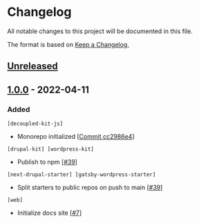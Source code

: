 # Changelog

All notable changes to this project will be documented in this file.

The format is based on [Keep a Changelog](https://keepachangelog.com/en/1.0.0/),

## [Unreleased]

## [1.0.0] - 2022-04-11

### Added

`[decoupled-kit-js]`

- Monorepo initialized [[Commit cc2986e4](https://github.com/pantheon-systems/decoupled-kit-js/commit/cc2986e41d6c088d75db86e467b94d85d8ce60bd)]

`[drupal-kit] [wordpress-kit]`

- Publish to npm [[#39](https://github.com/pantheon-systems/decoupled-kit-js/pull/39)]

`[next-drupal-starter] [gatsby-wordpress-starter]`

- Split starters to public repos on push to main [[#39](https://github.com/pantheon-systems/decoupled-kit-js/pull/39)]

`[web]`

- Initialize docs site [[#7](https://github.com/pantheon-systems/decoupled-kit-js/pull/7)]

[unreleased]: https://github.com/pantheon-systems/decoupled-kit-js/compare/main...canary
[1.0.0]: https://github.com/pantheon-systems/decoupled-kit-js/compare/v1.0.0...HEAD
